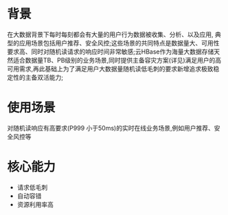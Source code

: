 # 背景

在大数据背景下每时每刻都会有大量的用户行为数据被收集、分析、以及应用, 典型的应用场景包括用户推荐、安全风控;这些场景的共同特点是数据量大、可用性要求高、同时对随机读请求的响应时间非常敏感;云HBase作为海量大数据存储天然适合数据量TB、PB级别的业务场景,同时提供主备容灾方案(详见)满足用户的高可用需求,再此基础上为了满足用户大数据量随机读低毛刺的要求新增追求极致稳定性的主备双活能力;

# 使用场景

对随机读响应有高要求(P999 小于50ms)的实时在线业务场景,例如用户推荐、安全风控等

# 核心能力

* 请求低毛刺
* 自动容错
* 资源利用率高
